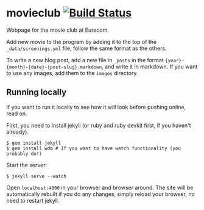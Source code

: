 movieclub [![Build Status](https://travis-ci.org/eurecombde/movieclub.png?branch=master)](https://travis-ci.org/eurecombde/movieclub)
=========

Webpage for the movie club at Eurecom.

Add new movie to the program by adding it to the top of the `_data/screenings.yml` file, follow the
same format as the others.

To write a new blog post, add a new file in `_posts` in the format
`{year}-{month}-{date}-{post-slug}.markdown`, and write it in markdown. If you want to use any
images, add them to the `images` directory.

Running locally
---------------

If you want to run it locally to see how it will look before pushing online, read on.

First, you need to install jekyll (or ruby and ruby devkit first, if you haven't already).

    $ gem install jekyll
    $ gem install wdm # If you want to have watch functionality (you probably do!)

Start the server:

    $ jekyll serve --watch

Open `localhost:4000` in your browser and browser around. The site will be automatically rebuilt if
you do any changes, simply reload your browser, no need to restart jekyll.
